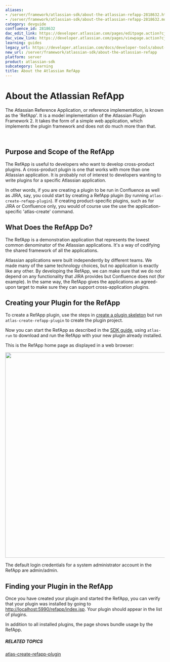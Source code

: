 ```yaml
---
aliases:
- /server/framework/atlassian-sdk/about-the-atlassian-refapp-2818632.html
- /server/framework/atlassian-sdk/about-the-atlassian-refapp-2818632.md
category: devguide
confluence_id: 2818632
dac_edit_link: https://developer.atlassian.com/pages/editpage.action?cjm=wozere&pageId=2818632
dac_view_link: https://developer.atlassian.com/pages/viewpage.action?cjm=wozere&pageId=2818632
learning: guides
legacy_url: https://developer.atlassian.com/docs/developer-tools/about-the-atlassian-refapp
new_url: /server/framework/atlassian-sdk/about-the-atlassian-refapp
platform: server
product: atlassian-sdk
subcategory: learning
title: About the Atlassian RefApp
---
```

# About the Atlassian RefApp

The Atlassian Reference Application, or reference implementation, is known as the 'RefApp'. It is a model implementation of the Atlassian Plugin Framework 2. It takes the form of a simple web application, which implements the plugin framework and does not do much more than that.

 

## Purpose and Scope of the RefApp

The RefApp is useful to developers who want to develop cross-product plugins. A cross-product plugin is one that works with more than one Atlassian application. It is probably not of interest to developers wanting to write plugins for a specific Atlassian application.

In other words, if you are creating a plugin to be run in Confluence as well as JIRA, say, you could start by creating a RefApp plugin (by running `atlas-create-refapp-plugin`). If creating product-specific plugins, such as for JIRA or Confluence only, you would of course use the use the application-specific 'atlas-create' command.

## What Does the RefApp Do?

The RefApp is a demonstration application that represents the lowest common denominator of the Atlassian applications. It's a way of codifying the shared framework of all the applications.

Atlassian applications were built independently by different teams. We made many of the same technology choices, but no application is exactly like any other. By developing the RefApp, we can make sure that we do not depend on any functionality that JIRA provides but Confluence does not (for example). In the same way, the RefApp gives the applications an agreed-upon target to make sure they can support cross-application plugins.

## Creating your Plugin for the RefApp

To create a RefApp plugin, use the steps in [create a plugin skeleton](/server/framework/atlassian-sdk/creating-a-plugin-skeleton-with-the-atlassian-sdk) but run `atlas-create-refapp-plugin` to create the plugin project.

Now you can start the RefApp as described in the [SDK guide](/server/framework/atlassian-sdk/start-a-host-application-with-a-plugin-installed), using `atlas-run` to download and run the RefApp with your new plugin already installed.

This is the RefApp home page as displayed in a web browser:

<img src="/server/framework/atlassian-sdk/images/refapphome.png" width="650" />

The default login credentials for a system administrator account in the RefApp are admin/admin.

## Finding your Plugin in the RefApp

Once you have created your plugin and started the RefApp, you can verify that your plugin was installed by going to <a href="http://localhost:5990/refapp/index.jsp" class="uri external-link">http://localhost:5990/refapp/index.jsp</a>. Your plugin should appear in the list of plugins.

In addition to all installed plugins, the page shows bundle usage by the RefApp.

##### RELATED TOPICS

[atlas-create-refapp-plugin](/server/framework/atlassian-sdk/atlas-create-refapp-plugin)








































































































































